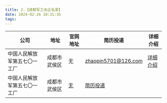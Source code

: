 ```yaml
---
title: 2.【成都军工央企名录】
date: 2024-02-26 10:31:35
tags:
---
```

| 公司                 | 地址 |官网地址|简历投递| 详细介绍 |
|--------------------|--|---|---|------|
| 中国人民解放军第五七〇一工厂 | 成都市武侯区 | 无| zhaopin5701@126.com | [详细介绍](http://42.193.22.180/央国企名录/3.成都央企名录/中国人民解放军第5701工厂/) |
| 中国人民解放军第五七〇一工厂 | 成都市武侯区 | [无](http://www.cncecws.com/)| [简历投递](http://chengfei.cdeast.cn/web/?PC=PC) | []() |


